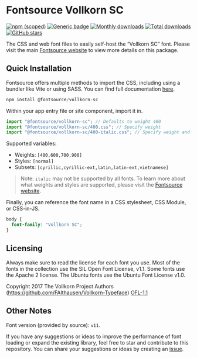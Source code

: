 # Fontsource Vollkorn SC

[![npm (scoped)](https://img.shields.io/npm/v/@fontsource/vollkorn-sc?color=brightgreen)](https://www.npmjs.com/package/@fontsource/vollkorn-sc) [![Generic badge](https://img.shields.io/badge/fontsource-passing-brightgreen)](https://github.com/fontsource/fontsource) [![Monthly downloads](https://badgen.net/npm/dm/@fontsource/vollkorn-sc)](https://github.com/fontsource/fontsource) [![Total downloads](https://badgen.net/npm/dt/@fontsource/vollkorn-sc)](https://github.com/fontsource/fontsource) [![GitHub stars](https://img.shields.io/github/stars/fontsource/fontsource.svg?style=social&label=Star)](https://github.com/fontsource/fontsource/stargazers)

The CSS and web font files to easily self-host the “Vollkorn SC” font. Please visit the main [Fontsource website](https://fontsource.org/fonts/vollkorn-sc) to view more details on this package.

## Quick Installation

Fontsource offers multiple methods to import the CSS, including using a bundler like Vite or using SASS. You can find full documentation [here](https://fontsource.org/docs/getting-started/introduction).

```javascript
npm install @fontsource/vollkorn-sc
```

Within your app entry file or site component, import it in.

```javascript
import "@fontsource/vollkorn-sc"; // Defaults to weight 400
import "@fontsource/vollkorn-sc/400.css"; // Specify weight
import "@fontsource/vollkorn-sc/400-italic.css"; // Specify weight and style
```

Supported variables:
- Weights: `[400,600,700,900]`
- Styles: `[normal]`
- Subsets: `[cyrillic,cyrillic-ext,latin,latin-ext,vietnamese]`

> Note: `italic` may not be supported by all fonts. To learn more about what weights and styles are supported, please visit the [Fontsource website](https://fontsource.org/fonts/vollkorn-sc).

Finally, you can reference the font name in a CSS stylesheet, CSS Module, or CSS-in-JS.

```css
body {
  font-family: "Vollkorn SC";
}
```

## Licensing
Always make sure to read the license for each font you use. Most of the fonts in the collection use the SIL Open Font License, v1.1. Some fonts use the Apache 2 license. The Ubuntu fonts use the Ubuntu Font License v1.0.

Copyright 2017 The Vollkorn Project Authors (https://github.com/FAlthausen/Vollkorn-Typeface)
[OFL-1.1](http://scripts.sil.org/OFL)

## Other Notes
Font version (provided by source): `v11`.

If you have any suggestions or ideas to improve the performance of font loading or expand the existing library, feel free to star and contribute to this repository. You can share your suggestions or ideas by creating an [issue](https://github.com/fontsource/fontsource/issues).